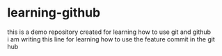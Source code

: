 # learning-github
this is a demo repository created for learning how to use git and github
<br>
i am writing this line for learning how to use the feature commit in the git hub
